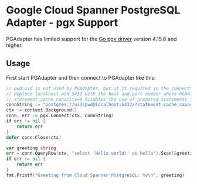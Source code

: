 # Google Cloud Spanner PostgreSQL Adapter - pgx Support

PGAdapter has limited support for the [Go pgx driver](https://github.com/jackc/pgx) version 4.15.0
and higher. 

## Usage

First start PGAdapter and then connect to PGAdapter like this:

```go
// pwd:uid is not used by PGAdapter, but it is required in the connection string.
// Replace localhost and 5432 with the host and port number where PGAdapter is running.
// statement_cache_capacity=0 disables the use of prepared statements in pgx.
connString := "postgres://uid:pwd@localhost:5432/?statement_cache_capacity=0"
ctx := context.Background()
conn, err := pgx.Connect(ctx, connString)
if err != nil {
    return err
}
defer conn.Close(ctx)

var greeting string
err = conn.QueryRow(ctx, "select 'Hello world!' as hello").Scan(&greeting)
if err != nil {
    return err
}
fmt.Printf("Greeting from Cloud Spanner PostgreSQL: %v\n", greeting)
```
